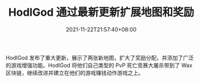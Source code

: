 ﻿---
title: "HodlGod 通过最新更新扩展地图和奖励"
date: 2021-11-22T21:57:40+08:00
lastmod: 2021-11-22T16:45:40+08:00
draft: false
authors: ["Jerome"]
description: "HodlGod 发布了重大更新，展示了两张新地图，扩大了奖励分配，并添加了广泛的游戏增强功能。HodlGod 将他们自己类型的 PvP 死亡竞赛大屠杀带到了 Wax 区块链，继续改进并建立在他们的游戏赚钱动作游戏之上。"
featuredImage: "hodlgod-expands-maps-and-rewards-with-latest-update.jpg"
tags: ["Virtual World","虚拟世界","Play to Earn"]
categories: ["news"]
news: ["虚拟世界"]
weight: 
lightgallery: true
pinned: false
recommend: false
recommend1: false
---

HodlGod 发布了重大更新，展示了两张新地图，扩大了奖励分配，并添加了广泛的游戏增强功能。HodlGod 将他们自己类型的 PvP 死亡竞赛大屠杀带到了 Wax 区块链，继续改进并建立在他们的游戏赚钱动作游戏之上。

<!--more-->

